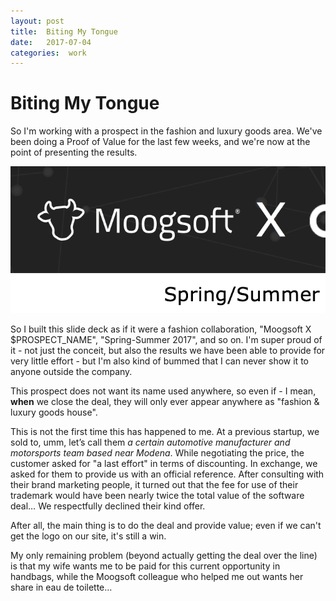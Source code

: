 ```yaml
---
layout: post
title:  Biting My Tongue 
date:   2017-07-04 
categories:  work 
---
```


# Biting My Tongue


So I'm working with a prospect in the fashion and luxury goods area. We've been doing a Proof of Value for the last few weeks, and we're now at the point of presenting the results. 

![](/images/unknown_filename.56.png)

So I built this slide deck as if it were a fashion collaboration, "Moogsoft X $PROSPECT_NAME", "Spring-Summer 2017", and so on. I'm super proud of it - not just the conceit, but also the results we have been able to provide for very little effort - but I'm also kind of bummed that I can never show it to anyone outside the company. 

This prospect does not want its name used anywhere, so even if - I mean, **when** we close the deal, they will only ever appear anywhere as "fashion & luxury goods house". 

This is not the first time this has happened to me. At a previous startup, we sold to, umm, let’s call them *a certain automotive manufacturer and motorsports team based near Modena*. While negotiating the price, the customer asked for "a last effort" in terms of discounting. In exchange, we asked for them to provide us with an official reference. After consulting with their brand marketing people, it turned out that the fee for use of their trademark would have been nearly twice the total value of the software deal… We respectfully declined their kind offer. 

After all, the main thing is to do the deal and provide value; even if we can't get the logo on our site, it's still a win. 

My only remaining problem (beyond actually getting the deal over the line) is that my wife wants me to be paid for this current opportunity in handbags, while the Moogsoft colleague who helped me out wants her share in eau de toilette…

